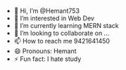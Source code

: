 - 👋 Hi, I’m @Hemant753
- 👀 I’m interested in Web Dev
- 🌱 I’m currently learning MERN stack 
- 💞️ I’m looking to collaborate on ...
- 📫 How to reach me 9421641450
- 😄 Pronouns: Hemant
- ⚡ Fun fact: I hate study

<!---
Hemant753/Hemant753 is a ✨ special ✨ repository because its `README.md` (this file) appears on your GitHub profile.
You can click the Preview link to take a look at your changes.
--->
